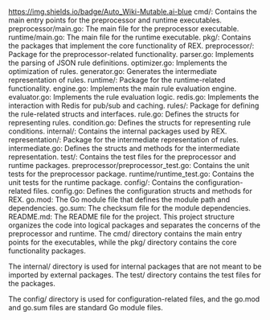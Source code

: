 https://img.shields.io/badge/Auto_Wiki-Mutable.ai-blue
cmd/: Contains the main entry points for the preprocessor and runtime executables.
preprocessor/main.go: The main file for the preprocessor executable.
runtime/main.go: The main file for the runtime executable.
pkg/: Contains the packages that implement the core functionality of REX.
preprocessor/: Package for the preprocessor-related functionality.
parser.go: Implements the parsing of JSON rule definitions.
optimizer.go: Implements the optimization of rules.
generator.go: Generates the intermediate representation of rules.
runtime/: Package for the runtime-related functionality.
engine.go: Implements the main rule evaluation engine.
evaluator.go: Implements the rule evaluation logic.
redis.go: Implements the interaction with Redis for pub/sub and caching.
rules/: Package for defining the rule-related structs and interfaces.
rule.go: Defines the structs for representing rules.
condition.go: Defines the structs for representing rule conditions.
internal/: Contains the internal packages used by REX.
representation/: Package for the intermediate representation of rules.
intermediate.go: Defines the structs and methods for the intermediate representation.
test/: Contains the test files for the preprocessor and runtime packages.
preprocessor/preprocessor_test.go: Contains the unit tests for the preprocessor package.
runtime/runtime_test.go: Contains the unit tests for the runtime package.
config/: Contains the configuration-related files.
config.go: Defines the configuration structs and methods for REX.
go.mod: The Go module file that defines the module path and dependencies.
go.sum: The checksum file for the module dependencies.
README.md: The README file for the project.
This project structure organizes the code into logical packages and separates the concerns of the preprocessor and runtime. The cmd/ directory contains the main entry points for the executables, while the pkg/ directory contains the core functionality packages.

The internal/ directory is used for internal packages that are not meant to be imported by external packages. The test/ directory contains the test files for the packages.

The config/ directory is used for configuration-related files, and the go.mod and go.sum files are standard Go module files.
